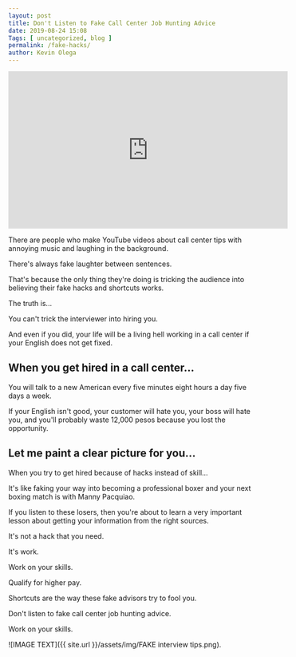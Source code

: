 ```yaml
--- 
layout: post 
title: Don't Listen to Fake Call Center Job Hunting Advice
date: 2019-08-24 15:08
Tags: [ uncategorized, blog ]
permalink: /fake-hacks/ 
author: Kevin Olega 
--- 
```


<iframe width="560" height="315" src="https://www.youtube.com/embed/irqP1wNcve4" frameborder="0" allow="accelerometer; autoplay; encrypted-media; gyroscope; picture-in-picture" allowfullscreen></iframe>

There are people who make YouTube videos about call center tips with annoying music and laughing in the background. 

There's always fake laughter between sentences.

That's because the only thing they're doing is tricking the audience into believing their fake hacks and shortcuts works.

The truth is...

You can't trick the interviewer into hiring you.

And even if you did, your life will be a living hell working in a call center if your English does not get fixed.

## When you get hired in a call center...

You will talk to a new American every five minutes eight hours a day five days a week.

If your English isn't good, your customer will hate you, your boss will hate you, and you'll probably waste 12,000 pesos because you lost the opportunity.

## Let me paint a clear picture for you...

When you try to get hired because of hacks instead of skill...

It's like faking your way into becoming a professional boxer and your next boxing match is with Manny Pacquiao.

If you listen to these losers, then you're about to learn a very important lesson about getting your information from the right sources.

It's not a hack that you need.

It's work.

Work on your skills.

Qualify for higher pay.

Shortcuts are the way these fake advisors try to fool you.

Don't listen to fake call center job hunting advice.

Work on your skills.

![IMAGE TEXT]({{ site.url }}/assets/img/FAKE interview tips.png).